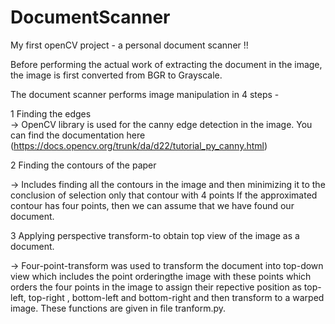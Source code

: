 # DocumentScanner
My first openCV project - a personal document scanner !!

Before performing the actual work of extracting the document in the image, the image is first converted from BGR to Grayscale.

The document scanner performs image manipulation in 4 steps -

1 Finding the edges    
  -> OpenCV library is used for the canny edge detection in the image. You can find the documentation here (https://docs.opencv.org/trunk/da/d22/tutorial_py_canny.html)
   
2 Finding the contours of the paper

 -> Includes finding all the contours in the image and then minimizing it to the conclusion of selection only that contour with 4 points   If the approximated contour has four points, then we can assume that we have found our document. 

3 Applying perspective transform-to obtain top view of the image as a document.

  -> Four-point-transform was used to transform the document into top-down view which includes the point orderingthe image with these points which orders the four points in the image to assign their repective position as top-left, top-right , bottom-left and bottom-right and then transform to a warped image. These functions are given in file tranform.py.
